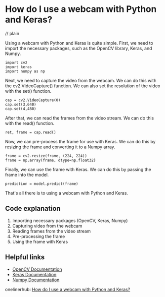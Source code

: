 # How do I use a webcam with Python and Keras?
// plain

Using a webcam with Python and Keras is quite simple. First, we need to import the necessary packages, such as the OpenCV library, Keras, and Numpy.

```
import cv2
import keras
import numpy as np
```

Next, we need to capture the video from the webcam. We can do this with the cv2.VideoCapture() function. We can also set the resolution of the video with the set() function.

```
cap = cv2.VideoCapture(0)
cap.set(3,640)
cap.set(4,480)
```

After that, we can read the frames from the video stream. We can do this with the read() function.

```
ret, frame = cap.read()
```

Now, we can pre-process the frame for use with Keras. We can do this by resizing the frame and converting it to a Numpy array.

```
frame = cv2.resize(frame, (224, 224))
frame = np.array(frame, dtype=np.float32)
```

Finally, we can use the frame with Keras. We can do this by passing the frame into the model.

```
prediction = model.predict(frame)
```

That's all there is to using a webcam with Python and Keras.

## Code explanation

1. Importing necessary packages (OpenCV, Keras, Numpy)
2. Capturing video from the webcam
3. Reading frames from the video stream
4. Pre-processing the frame
5. Using the frame with Keras

## Helpful links
- [OpenCV Documentation](https://docs.opencv.org/master/)
- [Keras Documentation](https://keras.io/)
- [Numpy Documentation](https://numpy.org/doc/)

onelinerhub: [How do I use a webcam with Python and Keras?](https://onelinerhub.com/python-keras/how-do-i-use-a-webcam-with-python-and-keras)